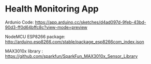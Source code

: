 # Health Monitoring App


Ardunio Code: https://app.arduino.cc/sketches/d4ad097d-9feb-43bd-90d3-ff0d64bffc8c?view-mode=preview

NodeMCU ESP8266 package: http://arduino.esp8266.com/stable/package_esp8266com_index.json

MAX3010x library : https://github.com/sparkfun/SparkFun_MAX3010x_Sensor_Library
